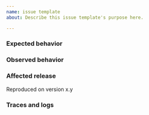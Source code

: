 ```yaml
---
name: issue template
about: Describe this issue template's purpose here.

---
```


### Expected behavior

### Observed behavior

### Affected release

Reproduced on version x.y
<!-- specify release note version here -->

### Traces and logs
